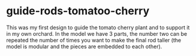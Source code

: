 # guide-rods-tomatoo-cherry
This was my first design to guide the tomato cherry plant and to support it in my own orchard. In the model we have 3 parts, the number two can be repeated the number of times you want to make the final rod taller (the model is modular and the pieces are embedded to each other).
